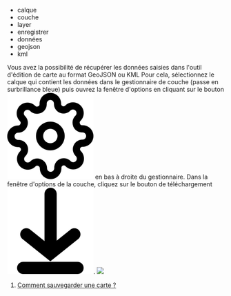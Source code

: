 - calque
- couche
- layer
- enregistrer
- données
- geojson
- kml

Vous avez la possibilité de récupérer les données saisies dans l'outil d'édition de carte au format GeoJSON ou KML
Pour cela, sélectionnez le calque qui contient les données dans le gestionnaire de couche (passe en surbrillance bleue) puis ouvrez la fenêtre d'options en cliquant sur le bouton <img class="icon" src="https://raw.githubusercontent.com/IGNF-Ma-carte/font-ign/main/svg/mc/uEA0A-configuration.svg" /> en bas à droite du gestionnaire.
Dans la fenêtre d'options de la couche, cliquez sur le bouton de téléchargement <img class="icon" src="https://raw.githubusercontent.com/IGNF-Ma-carte/font-ign/main/svg/ign/uE90A-download.svg" />.
![](https://macarte.ign.fr/image/voir/anr6274.png)

1. [Comment sauvegarder une carte ?](./Comment_puis-je_sauvegarder_une_carte.md)
